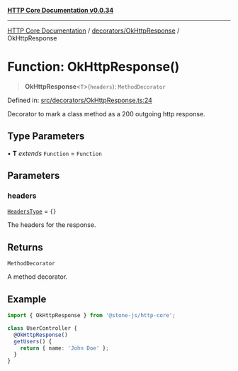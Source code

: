[**HTTP Core Documentation v0.0.34**](../../../README.md)

***

[HTTP Core Documentation](../../../modules.md) / [decorators/OkHttpResponse](../README.md) / OkHttpResponse

# Function: OkHttpResponse()

> **OkHttpResponse**\<`T`\>(`headers`): `MethodDecorator`

Defined in: [src/decorators/OkHttpResponse.ts:24](https://github.com/stonemjs/http-core/blob/424f80742be298e137f118c0e2e80266a8a78f3c/src/decorators/OkHttpResponse.ts#L24)

Decorator to mark a class method as a 200 outgoing http response.

## Type Parameters

• **T** *extends* `Function` = `Function`

## Parameters

### headers

[`HeadersType`](../../../declarations/type-aliases/HeadersType.md) = `{}`

The headers for the response.

## Returns

`MethodDecorator`

A method decorator.

## Example

```typescript
import { OkHttpResponse } from '@stone-js/http-core';

class UserController {
  @OkHttpResponse()
  getUsers() {
    return { name: 'John Doe' };
  }
}
```

